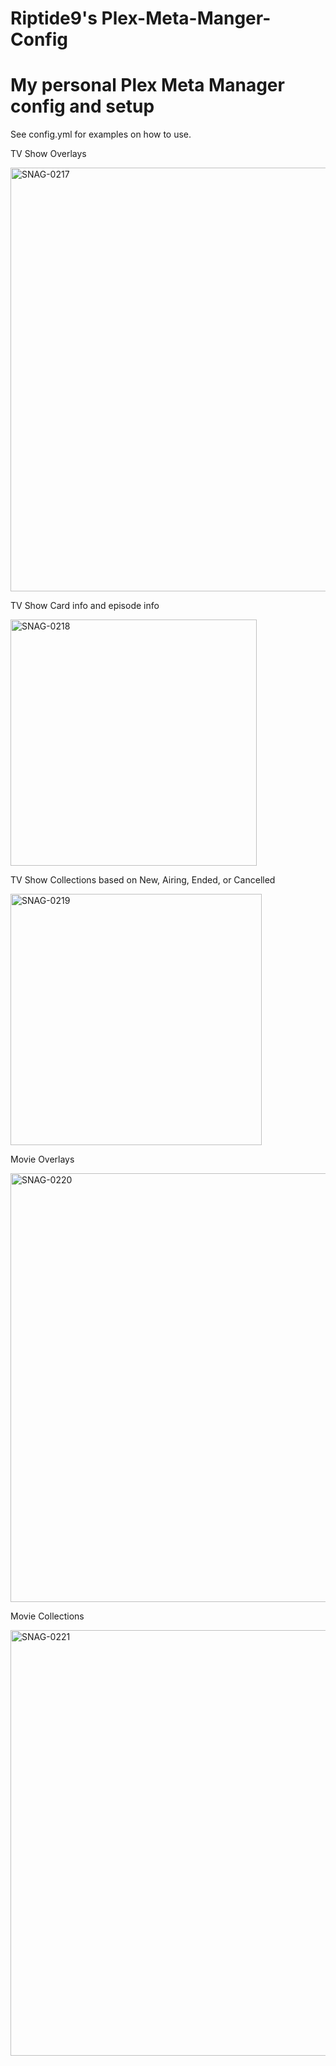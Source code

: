 # Riptide9's Plex-Meta-Manger-Config

# My personal Plex Meta Manager config and setup

See config.yml for examples on how to use.

TV Show Overlays

<img width="678" alt="SNAG-0217" src="https://github.com/jwishon/plex-meta.manger/assets/26937337/d40433e3-cfd7-4d45-b947-f967dec3da70">


TV Show Card info and episode info

<img width="394" alt="SNAG-0218" src="https://github.com/jwishon/plex-meta.manger/assets/26937337/749d85f5-74f6-46fb-9d18-9b806e015f18">


TV Show Collections based on New, Airing, Ended, or Cancelled

<img width="402" alt="SNAG-0219" src="https://github.com/jwishon/plex-meta.manger/assets/26937337/b3d40d19-4c09-403a-bbb9-7ea1b1ed9777">


Movie Overlays

<img width="686" alt="SNAG-0220" src="https://github.com/jwishon/plex-meta.manger/assets/26937337/de08c340-c3e2-464b-9657-6526238a7c55">


Movie Collections

<img width="681" alt="SNAG-0221" src="https://github.com/jwishon/plex-meta.manger/assets/26937337/547d8196-65e2-459e-b9a5-d8de2efa915e">
